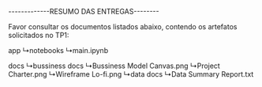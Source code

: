 -------------RESUMO DAS ENTREGAS--------

Favor consultar os documentos listados abaixo, contendo os artefatos solicitados no TP1:

app
  ↳notebooks
    ↳main.ipynb

docs
  ↳bussiness docs
    ↳Bussiness Model Canvas.png
    ↳Project Charter.png
    ↳Wireframe Lo-fi.png
  ↳data docs
    ↳Data Summary Report.txt